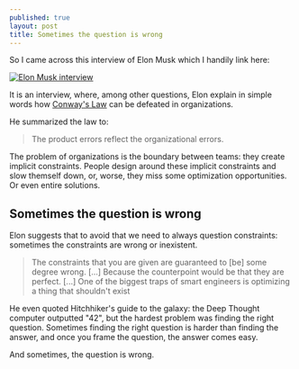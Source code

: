 ```yaml
---
published: true
layout: post
title: Sometimes the question is wrong
---
```


So I came across this interview of Elon Musk which I handily link here:

[![Elon Musk interview](https://img.youtube.com/vi/cIQ36Kt7UVg/0.jpg)](https://www.youtube.com/watch?v=cIQ36Kt7UVg)

It is an interview, where, among other questions, Elon explain in simple words how [Conway's Law](https://en.wikipedia.org/wiki/Conway%27s_law)
can be defeated in organizations.

He summarized the law to:

> The product errors reflect the organizational errors.

The problem of organizations is the boundary between teams: they create implicit constraints. 
People design around these implicit constraints and slow themself down, or, worse, they miss some optimization opportunities. Or even entire solutions.

## Sometimes the question is wrong

Elon suggests that to avoid that we need to always question constraints: sometimes the constraints are wrong or inexistent.

> The constraints that you are given are guaranteed to [be] some degree wrong. [...] Because the counterpoint would be that they are perfect.
> [...] One of the biggest traps of smart engineers is optimizing a thing that shouldn't exist

He even quoted Hitchhiker's guide to the galaxy: the Deep Thought computer outputted "42",
but the hardest problem was finding the right question. Sometimes finding the right question is harder than finding the answer, and once you frame the question, the answer comes easy.

And sometimes, the question is wrong.
